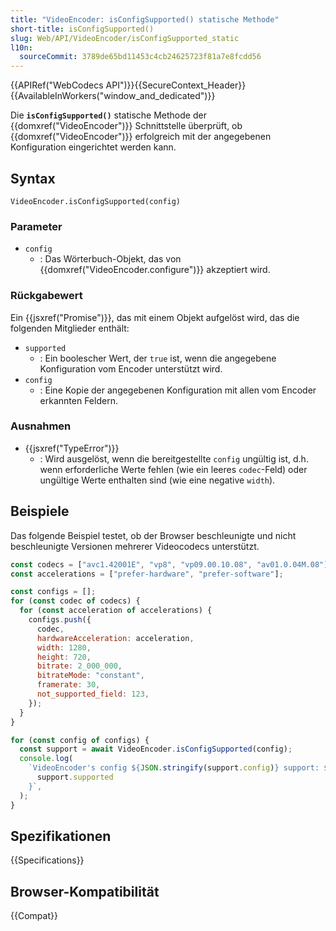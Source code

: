 ```yaml
---
title: "VideoEncoder: isConfigSupported() statische Methode"
short-title: isConfigSupported()
slug: Web/API/VideoEncoder/isConfigSupported_static
l10n:
  sourceCommit: 3789de65bd11453c4cb24625723f81a7e8fcdd56
---
```


{{APIRef("WebCodecs API")}}{{SecureContext_Header}}{{AvailableInWorkers("window_and_dedicated")}}

Die **`isConfigSupported()`** statische Methode der {{domxref("VideoEncoder")}} Schnittstelle überprüft, ob {{domxref("VideoEncoder")}} erfolgreich mit der angegebenen Konfiguration eingerichtet werden kann.

## Syntax

```js-nolint
VideoEncoder.isConfigSupported(config)
```

### Parameter

- `config`
  - : Das Wörterbuch-Objekt, das von {{domxref("VideoEncoder.configure")}} akzeptiert wird.

### Rückgabewert

Ein {{jsxref("Promise")}}, das mit einem Objekt aufgelöst wird, das die folgenden Mitglieder enthält:

- `supported`
  - : Ein boolescher Wert, der `true` ist, wenn die angegebene Konfiguration vom Encoder unterstützt wird.
- `config`
  - : Eine Kopie der angegebenen Konfiguration mit allen vom Encoder erkannten Feldern.

### Ausnahmen

- {{jsxref("TypeError")}}
  - : Wird ausgelöst, wenn die bereitgestellte `config` ungültig ist, d.h. wenn erforderliche Werte fehlen (wie ein leeres `codec`-Feld) oder ungültige Werte enthalten sind (wie eine negative `width`).

## Beispiele

Das folgende Beispiel testet, ob der Browser beschleunigte und nicht beschleunigte
Versionen mehrerer Videocodecs unterstützt.

```js
const codecs = ["avc1.42001E", "vp8", "vp09.00.10.08", "av01.0.04M.08"];
const accelerations = ["prefer-hardware", "prefer-software"];

const configs = [];
for (const codec of codecs) {
  for (const acceleration of accelerations) {
    configs.push({
      codec,
      hardwareAcceleration: acceleration,
      width: 1280,
      height: 720,
      bitrate: 2_000_000,
      bitrateMode: "constant",
      framerate: 30,
      not_supported_field: 123,
    });
  }
}

for (const config of configs) {
  const support = await VideoEncoder.isConfigSupported(config);
  console.log(
    `VideoEncoder's config ${JSON.stringify(support.config)} support: ${
      support.supported
    }`,
  );
}
```

## Spezifikationen

{{Specifications}}

## Browser-Kompatibilität

{{Compat}}

